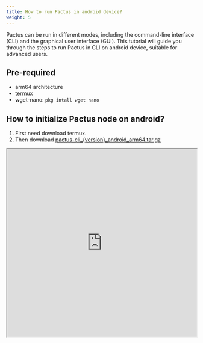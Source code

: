 ```yaml
---
title: How to run Pactus in android device?
weight: 5
---
```


Pactus can be run in different modes, including the command-line interface (CLI) and the graphical user interface (GUI).
This tutorial will guide you through the steps to run Pactus in CLI on android device, suitable for advanced users.

## Pre-required

- arm64 architecture
- [termux](https://f-droid.org/en/packages/com.termux/)
- wget-nano: `pkg intall wget nano`

## How to initialize Pactus node on android?

1. First need download termux.
2. Then download [pactus-cli_{version}_android_arm64.tar.gz](https://github.com/pactus-project/pactus/releases/latest)

<iframe width="100%" height="500" src="https://www.youtube.com/embed/QvjD7k18dQc">
</iframe>

